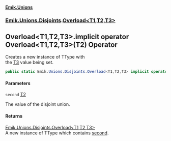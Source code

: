 #### [Emik.Unions](index.md 'index')
### [Emik.Unions.Disjoints](Emik.Unions.Disjoints.md 'Emik.Unions.Disjoints').[Overload&lt;T1,T2,T3&gt;](Overload_T1,T2,T3_.md 'Emik.Unions.Disjoints.Overload<T1,T2,T3>')

## Overload<T1,T2,T3>.implicit operator Overload<T1,T2,T3>(T2) Operator

Creates a new instance of TType with  
the [T3](Overload_T1,T2,T3_.md#Emik.Unions.Disjoints.Overload_T1,T2,T3_.T3 'Emik.Unions.Disjoints.Overload<T1,T2,T3>.T3') value being set.

```csharp
public static Emik.Unions.Disjoints.Overload<T1,T2,T3> implicit operator Overload<T1,T2,T3>(T2 second);
```
#### Parameters

<a name='Emik.Unions.Disjoints.Overload_T1,T2,T3_.op_ImplicitEmik.Unions.Disjoints.Overload_T1,T2,T3_(T2).second'></a>

`second` [T2](Overload_T1,T2,T3_.md#Emik.Unions.Disjoints.Overload_T1,T2,T3_.T2 'Emik.Unions.Disjoints.Overload<T1,T2,T3>.T2')

The value of the disjoint union.

#### Returns
[Emik.Unions.Disjoints.Overload&lt;](Overload_T1,T2,T3_.md 'Emik.Unions.Disjoints.Overload<T1,T2,T3>')[T1](Overload_T1,T2,T3_.md#Emik.Unions.Disjoints.Overload_T1,T2,T3_.T1 'Emik.Unions.Disjoints.Overload<T1,T2,T3>.T1')[,](Overload_T1,T2,T3_.md 'Emik.Unions.Disjoints.Overload<T1,T2,T3>')[T2](Overload_T1,T2,T3_.md#Emik.Unions.Disjoints.Overload_T1,T2,T3_.T2 'Emik.Unions.Disjoints.Overload<T1,T2,T3>.T2')[,](Overload_T1,T2,T3_.md 'Emik.Unions.Disjoints.Overload<T1,T2,T3>')[T3](Overload_T1,T2,T3_.md#Emik.Unions.Disjoints.Overload_T1,T2,T3_.T3 'Emik.Unions.Disjoints.Overload<T1,T2,T3>.T3')[&gt;](Overload_T1,T2,T3_.md 'Emik.Unions.Disjoints.Overload<T1,T2,T3>')  
A new instance of TType which contains [second](Overload_T1,T2,T3_.op_Implicit.3g0p5visT7WmhA9L5T7sPg.md#Emik.Unions.Disjoints.Overload_T1,T2,T3_.op_ImplicitEmik.Unions.Disjoints.Overload_T1,T2,T3_(T2).second 'Emik.Unions.Disjoints.Overload<T1,T2,T3>.op_Implicit Emik.Unions.Disjoints.Overload<T1,T2,T3>(T2).second').